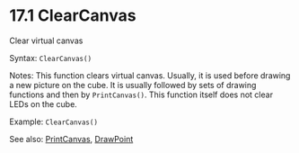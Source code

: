 # 17.1 ClearCanvas

Clear virtual canvas

Syntax: `ClearCanvas()`

Notes: This function clears virtual canvas. Usually, it is used before drawing a new picture on the cube. It is usually followed by sets of drawing functions and then by `PrintCanvas()`. This function itself does not clear LEDs on the cube.

Example: `ClearCanvas()`

See also: [PrintCanvas](/17-api-native-functions/172-printcanvas.md), [DrawPoint](/17-api-native-functions/178-drawpoint.md)

